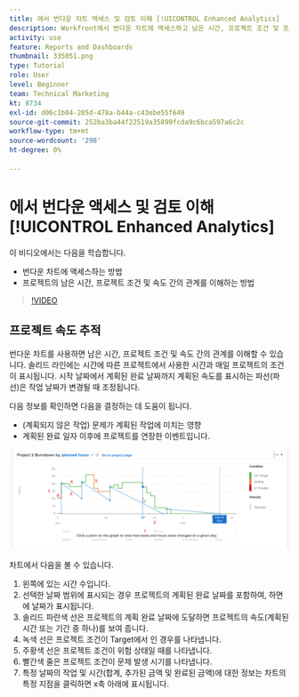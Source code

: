 ```yaml
---
title: 에서 번다운 차트 액세스 및 검토 이해 [!UICONTROL Enhanced Analytics]
description: Workfront에서 번다운 차트에 액세스하고 남은 시간, 프로젝트 조건 및 프로젝트 속도 간의 관계를 이해하는 방법을 알아봅니다.
activity: use
feature: Reports and Dashboards
thumbnail: 335051.png
type: Tutorial
role: User
level: Beginner
team: Technical Marketing
kt: 8734
exl-id: d06c1b04-205d-478a-b44a-c43ebe55f649
source-git-commit: 252ba3ba44f22519a35899fcda9c6bca597a6c2c
workflow-type: tm+mt
source-wordcount: '298'
ht-degree: 0%

---
```


# 에서 번다운 액세스 및 검토 이해 [!UICONTROL Enhanced Analytics]

이 비디오에서는 다음을 학습합니다.

* 번다운 차트에 액세스하는 방법
* 프로젝트의 남은 시간, 프로젝트 조건 및 속도 간의 관계를 이해하는 방법

>[!VIDEO](https://video.tv.adobe.com/v/335051/?quality=12)

## 프로젝트 속도 추적

번다운 차트를 사용하면 남은 시간, 프로젝트 조건 및 속도 간의 관계를 이해할 수 있습니다. 솔리드 라인에는 시간에 따른 프로젝트에서 사용한 시간과 매일 프로젝트의 조건이 표시됩니다. 시작 날짜에서 계획된 완료 날짜까지 계획된 속도를 표시하는 파선(파선)은 작업 날짜가 변경될 때 조정됩니다.

다음 정보를 확인하면 다음을 결정하는 데 도움이 됩니다.

* (계획되지 않은 작업) 문제가 계획된 작업에 미치는 영향
* 계획된 완료 일자 이후에 프로젝트를 연장한 이벤트입니다.

![아래 글머리 기호에 설명된 영역에 숫자가 있는 번다운 차트를 보여주는 이미지](assets/section-2-9.png)

차트에서 다음을 볼 수 있습니다.

1. 왼쪽에 있는 시간 수입니다.
1. 선택한 날짜 범위에 표시되는 경우 프로젝트의 계획된 완료 날짜를 포함하여, 하면에 날짜가 표시됩니다.
1. 솔리드 파란색 선은 프로젝트의 계획 완료 날짜에 도달하면 프로젝트의 속도(계획된 시간 또는 기간 중 하나)를 보여 줍니다.
1. 녹색 선은 프로젝트 조건이 Target에서 인 경우를 나타냅니다.
1. 주황색 선은 프로젝트 조건이 위험 상태일 때를 나타냅니다.
1. 빨간색 줄은 프로젝트 조건이 문제 발생 시기를 나타냅니다.
1. 특정 날짜의 작업 및 시간(합계, 추가된 금액 및 완료된 금액)에 대한 정보는 차트의 특정 지점을 클릭하면 x축 아래에 표시됩니다.
